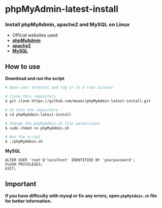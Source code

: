 # phpMyAdmin-latest-install
### Install phpMyAdmin, apache2 and MySQL on Linux
* Official websites used:
*  **[phpMyAdmin](https://www.phpmyadmin.net/)**
*  **[apache2](https://httpd.apache.org/)**
*  **[MySQL](https://mariadb.org/)**
## How to use
**Download and run the script**
```bash
# Open your terminal and log in to a root account

# Clone this repository
$ git clone https://github.com/meaar/phpMyAdmin-latest-install.git

# Go into the repository
$ cd phpMyAdmin-latest-install

# Change the phpMyAdmin.sh file permissions
$ sudo chmod +x phpMyAdmin.sh

# Run the script
$ ./phpMyAdmin.sh
```
**MySQL**
```mysql
ALTER USER 'root'@'localhost' IDENTIFIED BY 'yourpassword';
FLUSH PRIVILEGES;
EXIT;
```
## Important
**If you have difficulty with mysql or fix any errors, open `phpMyAdmin.sh` file for better information.**
